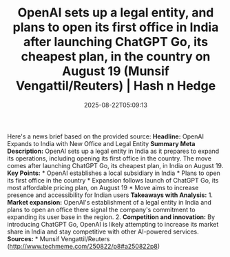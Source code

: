 ﻿---
title: "OpenAI sets up a legal entity, and plans to open its first office in India after launching ChatGPT Go, its cheapest plan, in the country on August 19 (Munsif Vengattil/Reuters) | Hash n Hedge"
date: "2025-08-22T05:09:13"
category: "Markets"
summary: ""
slug: "openai-sets-up-a-legal-entity-and-plans-to-open-its-first-of"
source_urls:
  - ""
seo:
  title: "OpenAI sets up a legal entity, and plans to open its first office in India after launching ChatGPT Go, its cheapest plan, in the country on August 19 (Munsif Vengattil/Reuters) | Hash n Hedge | Hash n Hedge"
  description: ""
  keywords: ["news", "markets", "brief"]
---
Here's a news brief based on the provided source:  **Headline:** OpenAI Expands to India with New Office and Legal Entity  **Summary Meta Description:** OpenAI sets up a legal entity in India as it prepares to expand its operations, including opening its first office in the country. The move comes after launching ChatGPT Go, its cheapest plan, in India on August 19.  **Key Points:**  * OpenAI establishes a local subsidiary in India * Plans to open its first office in the country * Expansion follows launch of ChatGPT Go, its most affordable pricing plan, on August 19 * Move aims to increase presence and accessibility for Indian users  **Takeaways with Analysis:**  1. **Market expansion:** OpenAI's establishment of a legal entity in India and plans to open an office there signal the company's commitment to expanding its user base in the region. 2. **Competition and innovation:** By introducing ChatGPT Go, OpenAI is likely attempting to increase its market share in India and stay competitive with other AI-powered services.  **Sources:**  * Munsif Vengattil/Reuters (http://www.techmeme.com/250822/p8#a250822p8)